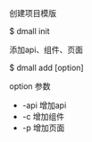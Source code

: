 创建项目模版

$ dmall init

添加api、组件、页面

$ dmall add [option]

option 参数

* -api 增加api
* -c 增加组件
* -p 增加页面
